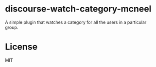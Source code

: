 discourse-watch-category-mcneel
======================

A simple plugin that watches a category for all the users in a particular group.

License
=======

MIT
